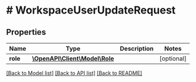 # # WorkspaceUserUpdateRequest

## Properties

Name | Type | Description | Notes
------------ | ------------- | ------------- | -------------
**role** | [**\OpenAPI\Client\Model\Role**](Role.md) |  | [optional]

[[Back to Model list]](../../README.md#models) [[Back to API list]](../../README.md#endpoints) [[Back to README]](../../README.md)
